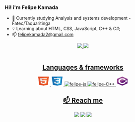 ### Hi! i'm Felipe Kamada

- 📜 Currently studying Analysis and systems development - Fatec/Taquaritinga
- 💡 Learning about HTML, CSS, JavaScript, C++ & C#; 
- 📫 felipekamada2@gmail.com




<div align="center">
  <a href="https://github.com/Kamadarada">
  <img height="160em" src="https://github-readme-stats.vercel.app/api?username=Kamadarada&show_icons=true&theme=ocean_dark&include_all_commits=true&count_private=true"/>
   <img height="160em" src="https://github-readme-stats.vercel.app/api/top-langs/?username=Kamadarada&layout=compact&langs_count=7&theme=ocean_dark&exclude_repo=most_used_language,Projeto_Corretora_Seguros,Site-de-vendas"/>


</div>


<div style="display: inline_block " align="center"><br>
  
  <h2>Languages & frameworks</h2>
<img alt="felipe-HTML" height="30" width="40" src="https://raw.githubusercontent.com/devicons/devicon/master/icons/html5/html5-original.svg">
<img  alt="felipe-CSS" height="30" width="40" src="https://raw.githubusercontent.com/devicons/devicon/master/icons/css3/css3-original.svg">
<img alt="felipe-js" height="30" width="40" src="https://cdn.jsdelivr.net/gh/devicons/devicon/icons/javascript/javascript-original.svg">
<img  alt="felipe-C++" height="30" width="40" src="https://cdn.jsdelivr.net/gh/devicons/devicon/icons/cplusplus/cplusplus-original.svg">
<img alt="felipe-Csharp" height="30" width="40" src="https://raw.githubusercontent.com/devicons/devicon/master/icons/csharp/csharp-original.svg">

               
               
</div>
  

<div align="center"> 
  <h2>📫 Reach me</h2>
  <a href="https://www.instagram.com/felipe.kamada/" target="_blank"><img src="https://img.shields.io/badge/-Instagram-%23E4405F?style=for-the-badge&logo=instagram&logoColor=white" target="_blank"></a>
 <a href = "mailto:felipekamada2@gmail.com"><img src="https://img.shields.io/badge/-Gmail-%23333?style=for-the-badge&logo=gmail&logoColor=white" target="_blank"></a>
  <a href="https://www.linkedin.com/in/felipe-de-castro-kamada-795831239/" target="_blank"><img src="https://img.shields.io/badge/-LinkedIn-%230077B5?style=for-the-badge&logo=linkedin&logoColor=white" target="_blank"></a> 
 
 
  <!--![Snake animation](https://github.com/Kamadarada/Kamadarada/blob/output/github-contribution-grid-snake.svg)!-->
  
</div>
  
  
  
  
  


